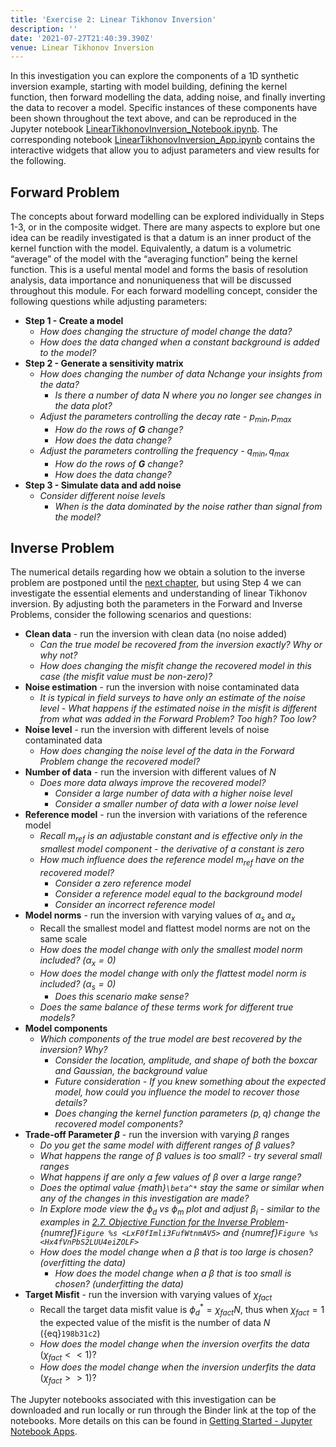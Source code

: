 ```yaml
---
title: 'Exercise 2: Linear Tikhonov Inversion'
description: ''
date: '2021-07-27T21:40:39.390Z'
venue: Linear Tikhonov Inversion
---
```


In this investigation you can explore the components of a 1D synthetic inversion example, starting with model building, defining the kernel function, then forward modelling the data, adding noise, and finally inverting the data to recover a model. Specific instances of these components have been shown throughout the text above, and can be reproduced in the Jupyter notebook [LinearTikhonovInversion_Notebook.ipynb](oxa:VNMrkxzChhdveZyf6lmb/lb7CgEnVPzfs79VcKpB1 'LinearTikhonovInversion_Notebook.ipynb'). The corresponding notebook [LinearTikhonovInversion_App.ipynb](oxa:VNMrkxzChhdveZyf6lmb/8gDAkt6Yn0QN26MssI0p 'LinearTikhonovInversion_App.ipynb') contains the interactive widgets that allow you to adjust parameters and view results for the following.

## Forward Problem

The concepts about forward modelling can be explored individually in Steps 1-3, or in the composite widget. There are many aspects to explore but one idea can be readily investigated is that a datum is an inner product of the kernel function with the model. Equivalently, a datum is a volumetric “average” of the model with the “averaging function” being the kernel function. This is a useful mental model and forms the basis of resolution analysis, data importance and nonuniqueness that will be discussed throughout this module. For each forward modelling concept, consider the following questions while adjusting parameters:

- **Step 1 - Create a model**
  - _How does changing the structure of model change the data?_
  - _How does the data changed when a constant background is added to the model?_
- **Step 2 - Generate a sensitivity matrix**
  - _How does changing the number of data_ $N$_change your insights from the data?_
    - _Is there a number of data_ $N$ _where you no longer see changes in the data plot?_
  - _Adjust the parameters controlling the decay rate -_ $p_{min}, p_{max}$
    - _How do the rows of $\mathbf{G}$ change?_
    - _How does the data change?_
  - _Adjust the parameters controlling the frequency -_ $q_{min}, q_{max}$
    - _How do the rows of $\mathbf{G}$ change?_
    - _How does the data change?_
- **Step 3 - Simulate data and add noise**
  - _Consider different noise levels_
    - _When is the data dominated by the noise rather than signal from the model?_

## Inverse Problem

The numerical details regarding how we obtain a solution to the inverse problem are postponed until the [next chapter](https://curvenote.com/@geosci/inversion-module/inversion-with-svd/), but using Step 4 we can investigate the essential elements and understanding of linear Tikhonov inversion. By adjusting both the parameters in the Forward and Inverse Problems, consider the following scenarios and questions:

- **Clean data** - run the inversion with clean data (no noise added)
  - _Can the true model be recovered from the inversion exactly? Why or why not?_
  - _How does changing the misfit change the recovered model in this case (the misfit value must be non-zero)?_
- **Noise estimation** - run the inversion with noise contaminated data
  - _It is typical in field surveys to have only an estimate of the noise level - What happens if the estimated noise in the misfit is different from what was added in the Forward Problem? Too high? Too low?_
- **Noise level** - run the inversion with different levels of noise contaminated data
  - _How does changing the noise level of the data in the Forward Problem change the recovered model?_
- **Number of data** - run the inversion with different values of $N$
  - _Does more data always improve the recovered model?_
    - _Consider a large number of data with a higher noise level_
    - _Consider a smaller number of data with a lower noise level_
- **Reference model** - run the inversion with variations of the reference model
  - _Recall $m_{ref}$ is an adjustable constant and is effective only in the smallest model component - the derivative of a constant is zero_
  - _How much influence does the reference model $m_{ref}$ have on the recovered model?_
    - _Consider a zero reference model_
    - _Consider a reference model equal to the background model_
    - _Consider an incorrect reference model_
- **Model norms** - run the inversion with varying values of $\alpha_s$ and $\alpha_x$
  - Recall the smallest model and flattest model norms are not on the same scale
  - _How does the model change with only the smallest model norm included? $(\alpha_x =0)$_
  - _How does the model change with only the flattest model norm is included? $(\alpha_s =0)$_
    - _Does this scenario make sense?_
  - _Does the same balance of these terms work for different true models?_
- **Model components**
  - _Which components of the true model are best recovered by the inversion? Why?_
    - _Consider the location, amplitude, and shape of both the boxcar and Gaussian, the background value_
    - _Future consideration - If you knew something about the expected model, how could you influence the model to recover those details?_
    - _Does changing the kernel function parameters ($p, q$) change the recovered model components?_
- **Trade-off Parameter $\beta$** - run the inversion with varying $\beta$ ranges
  - _Do you get the same model with different ranges of $\beta$ values?_
  - _What happens the range of $\beta$ values is too small? - try several small ranges_
  - _What happens if are only a few values of $\beta$ over a large range?_
  - _Does the optimal value {math}`\beta^*` stay the same or similar when any of the changes in this investigation are made?_
  - _In Explore mode view the $\phi_d~\text{vs}~\phi_m$ plot and adjust $\beta_i$ - similar to the examples in _[_2.7. Objective Function for the Inverse Problem_](oxa:VNMrkxzChhdveZyf6lmb/46OlD42gDBzA8SkHBwSK '2.7. Objective Function for the Inverse Problem')_-{numref}`Figure %s <LxF0fImli3FufWtnmAV5>` and {numref}`Figure %s <Hx4fVnPbS2LUU4eiZOLF>`_
  - _How does the model change when a $\beta$ that is too large is chosen? (overfitting the data)_
    - _How does the model change when a $\beta$ that is too small is chosen? (underfitting the data)_
- **Target Misfit** - run the inversion with varying values of $\chi_{fact}$
  - Recall the target data misfit value is $\phi_d^*=\chi_{fact}N$, thus when $\chi_{fact}=1$ the expected value of the misfit is the number of data $N$ ({eq}`198b31c2`)
  - _How does the model change when the inversion overfits the data_ $(\chi_{fact}<<1)$?
  - _How does the model change when the inversion underfits the data_ $(\chi_{fact}>>1)$?

The Jupyter notebooks associated with this investigation can be downloaded and run locally or run through the Binder link at the top of the notebooks. More details on this can be found in [Getting Started - Jupyter Notebook Apps](oxa:VNMrkxzChhdveZyf6lmb/txiA7lIdCWcNNYh4xduj 'Getting Started - Jupyter Notebook Apps').
